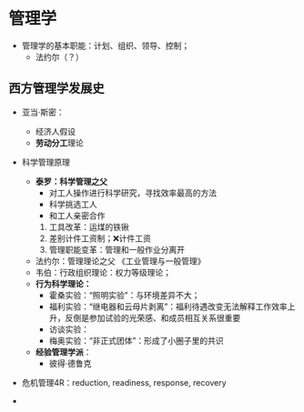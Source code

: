 # 管理学

- 管理学的基本职能：计划、组织、领导、控制；
    - 法约尔（？）

## 西方管理学发展史


- 亚当·斯密：
    - 经济人假设
    - **劳动分工**理论
- 科学管理原理
    - **泰罗：科学管理之父**
      - 对工人操作进行科学研究，寻找效率最高的方法
      - 科学挑选工人
      - 和工人亲密合作
      1. 工具改革：运煤的铁锹
      2. 差别计件工资制；❌计件工资
      3. 管理职能变革：管理和一般作业分离开 
    - 法约尔：管理理论之父
    《工业管理与一般管理》
    - 韦伯：行政组织理论：权力等级理论；
    - **行为科学理论：**
      - 霍桑实验：“照明实验”：与环境差异不大；
      - 福利实验：“继电器和云母片剥离”：福利待遇改变无法解释工作效率上升，反倒是参加试验的光荣感、和成员相互关系很重要
      - 访谈实验：
      - 梅奥实验：“非正式团体”：形成了小圈子里的共识
    - **经验管理学派**：
      - 彼得·德鲁克

- 危机管理4R：reduction, readiness, response, recovery
- 